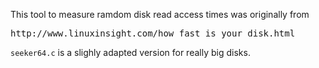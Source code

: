 This tool to measure ramdom disk read access times was originally from
<pre>
http://www.linuxinsight.com/how_fast_is_your_disk.html
</pre>
`seeker64.c` is a slighly adapted version for really big disks.
